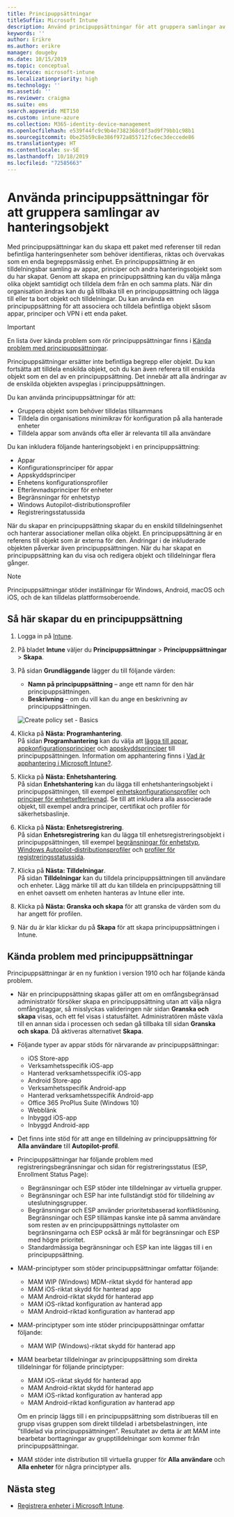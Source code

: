 ```yaml
---
title: Principuppsättningar
titleSuffix: Microsoft Intune
description: Använd principuppsättningar för att gruppera samlingar av hanteringsobjekt i Microsoft Intune.
keywords: ''
author: Erikre
ms.author: erikre
manager: dougeby
ms.date: 10/15/2019
ms.topic: conceptual
ms.service: microsoft-intune
ms.localizationpriority: high
ms.technology: ''
ms.assetid: ''
ms.reviewer: craigma
ms.suite: ems
search.appverid: MET150
ms.custom: intune-azure
ms.collection: M365-identity-device-management
ms.openlocfilehash: e539f44fc9c9b4e7382368c0f3ad9f79bb1c98b1
ms.sourcegitcommit: 0be25b59c8e386f972a855712fc6ec3deccede86
ms.translationtype: HT
ms.contentlocale: sv-SE
ms.lasthandoff: 10/18/2019
ms.locfileid: "72585663"
---
```

# <a name="use-policy-sets-to-group-collections-of-management-objects"></a>Använda principuppsättningar för att gruppera samlingar av hanteringsobjekt

Med principuppsättningar kan du skapa ett paket med referenser till redan befintliga hanteringsenheter som behöver identifieras, riktas och övervakas som en enda begreppsmässig enhet. En principuppsättning är en tilldelningsbar samling av appar, principer och andra hanteringsobjekt som du har skapat. Genom att skapa en principuppsättning kan du välja många olika objekt samtidigt och tilldela dem från en och samma plats. När din organisation ändras kan du gå tillbaka till en principuppsättning och lägga till eller ta bort objekt och tilldelningar. Du kan använda en principuppsättning för att associera och tilldela befintliga objekt såsom appar, principer och VPN i ett enda paket. 

> [!IMPORTANT]
> En lista över kända problem som rör principuppsättningar finns i [Kända problem med principuppsättningar](~/fundamentals/policy-sets.md#policy-sets-known-issues).

Principuppsättningar ersätter inte befintliga begrepp eller objekt. Du kan fortsätta att tilldela enskilda objekt, och du kan även referera till enskilda objekt som en del av en principuppsättning. Det innebär att alla ändringar av de enskilda objekten avspeglas i principuppsättningen. 

Du kan använda principuppsättningar för att:

- Gruppera objekt som behöver tilldelas tillsammans
- Tilldela din organisations minimikrav för konfiguration på alla hanterade enheter
- Tilldela appar som används ofta eller är relevanta till alla användare

Du kan inkludera följande hanteringsobjekt i en principuppsättning:
- Appar
- Konfigurationsprinciper för appar
- Appskyddsprinciper
- Enhetens konfigurationsprofiler
- Efterlevnadsprinciper för enheter
- Begränsningar för enhetstyp
- Windows Autopilot-distributionsprofiler
- Registreringsstatussida

När du skapar en principuppsättning skapar du en enskild tilldelningsenhet och hanterar associationer mellan olika objekt. En principuppsättning är en referens till objekt som är externa för den. Ändringar i de inkluderade objekten påverkar även principuppsättningen. När du har skapat en principuppsättning kan du visa och redigera objekt och tilldelningar flera gånger. 

> [!NOTE]
> Principuppsättningar stöder inställningar för Windows, Android, macOS och iOS, och de kan tilldelas plattformsoberoende.

## <a name="how-to-create-a-policy-set"></a>Så här skapar du en principuppsättning

1. Logga in på [Intune](https://go.microsoft.com/fwlink/?linkid=2090973).
2. På bladet **Intune** väljer du **Principuppsättningar** > **Principuppsättningar** > **Skapa**.
3. På sidan **Grundläggande** lägger du till följande värden:
    - **Namn på principuppsättning** – ange ett namn för den här principuppsättningen.
    - **Beskrivning** – om du vill kan du ange en beskrivning av principuppsättningen.
   <p>
   <img alt="Create policy set - Basics" src="~/fundamentals/media/policy-sets/policy-sets-01.png">

4. Klicka på **Nästa: Programhantering**.<br>
   På sidan **Programhantering** kan du välja att [lägga till appar](~/apps/apps-add.md), [appkonfigurationsprinciper](~/apps/app-configuration-policies-overview.md) och [appskyddsprinciper](~/apps/app-protection-policy.md) till principuppsättningen. Information om apphantering finns i [Vad är apphantering i Microsoft Intune?](~/apps/app-management.md). 
5. Klicka på **Nästa: Enhetshantering**.<br>
   På sidan **Enhetshantering** kan du lägga till enhetshanteringsobjekt i principuppsättningen, till exempel [enhetskonfigurationsprofiler](~/configuration/device-profiles.md) och [principer för enhetsefterlevnad](~/protect/device-compliance-get-started.md). Se till att inkludera alla associerade objekt, till exempel andra principer, certifikat och profiler för säkerhetsbaslinje.
6. Klicka på **Nästa: Enhetsregistrering**.<br>
   På sidan **Enhetsregistrering** kan du lägga till enhetsregistreringsobjekt i principuppsättningen, till exempel [begränsningar för enhetstyp](~/enrollment/enrollment-restrictions-set.md), [Windows Autopilot-distributionsprofiler](~/enrollment/enrollment-autopilot.md) och [profiler för registreringsstatussida](~/enrollment/windows-enrollment-status.md).
7. Klicka på **Nästa: Tilldelningar**.<br>
   På sidan **Tilldelningar** kan du tilldela principuppsättningen till användare och enheter. Lägg märke till att du kan tilldela en principuppsättning till en enhet oavsett om enheten hanteras av Intune eller inte.
8. Klicka på **Nästa: Granska och skapa** för att granska de värden som du har angett för profilen.
9. När du är klar klickar du på **Skapa** för att skapa principuppsättningen i Intune. 

## <a name="policy-sets-known-issues"></a>Kända problem med principuppsättningar

Principuppsättningar är en ny funktion i version 1910 och har följande kända problem.

- När en principuppsättning skapas gäller att om en omfångsbegränsad administratör försöker skapa en principuppsättning utan att välja några omfångstaggar, så misslyckas valideringen när sidan **Granska och skapa** visas, och ett fel visas i statusfältet. Administratören måste växla till en annan sida i processen och sedan gå tillbaka till sidan **Granska och skapa**. Då aktiveras alternativet **Skapa**.  
 
- Följande typer av appar stöds för närvarande av principuppsättningar:
    - iOS Store-app
    - Verksamhetsspecifik iOS-app
    - Hanterad verksamhetsspecifik iOS-app
    - Android Store-app
    - Verksamhetsspecifik Android-app
    - Hanterad verksamhetsspecifik Android-app
    - Office 365 ProPlus Suite (Windows 10)
    - Webblänk
    - Inbyggd iOS-app
    - Inbyggd Android-app

- Det finns inte stöd för att ange en tilldelning av principuppsättning för **Alla användare** till **Autopilot-profil**.

- Principuppsättningar har följande problem med registreringsbegränsningar och sidan för registreringsstatus (ESP, Enrollment Status Page):
    - Begränsningar och ESP stöder inte tilldelningar av virtuella grupper.
    - Begränsningar och ESP har inte fullständigt stöd för tilldelning av uteslutningsgrupper. 
    - Begränsningar och ESP använder prioritetsbaserad konfliktlösning. Begränsningar och ESP tillämpas kanske inte på samma användare som resten av en principuppsättnings nyttolaster om begränsningarna och ESP också är mål för begränsningar och ESP med högre prioritet.
    - Standardmässiga begränsningar och ESP kan inte läggas till i en principuppsättning.

- MAM-principtyper som stöder principuppsättningar omfattar följande: 
    - MAM WIP (Windows) MDM-riktat skydd för hanterad app 
    - MAM iOS-riktat skydd för hanterad app
    - MAM Android-riktat skydd för hanterad app
    - MAM iOS-riktad konfiguration av hanterad app
    - MAM Android-riktad konfiguration av hanterad app

- MAM-principtyper som inte stöder principuppsättningar omfattar följande: 
    - MAM WIP (Windows)-riktat skydd för hanterad app

- MAM bearbetar tilldelningar av principuppsättning som direkta tilldelningar för följande principtyper:
    - MAM iOS-riktat skydd för hanterad app
    - MAM Android-riktat skydd för hanterad app
    - MAM iOS-riktad konfiguration av hanterad app
    - MAM Android-riktad konfiguration av hanterad app

    Om en princip läggs till i en principuppsättning som distribueras till en grupp visas gruppen som direkt tilldelad i arbetsbelastningen, inte ”tilldelad via principuppsättningen”. Resultatet av detta är att MAM inte bearbetar borttagningar av grupptilldelningar som kommer från principuppsättningar.

- MAM stöder inte distribution till virtuella grupper för **Alla användare** och **Alla enheter** för några principtyper alls.

## <a name="next-steps"></a>Nästa steg

- [Registrera enheter i Microsoft Intune](~/enrollment/index.yml).